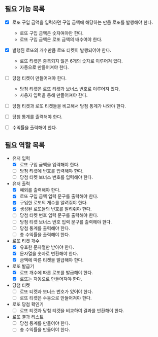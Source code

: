 ## 필요 기능 목록

-[x] 로또 구입 금액을 입력하면 구입 금액에 해당하는 만큼 로또를 발행해야 한다.
    - 로또 구입 금액은 숫자여야만 한다.
    - 로또 구입 금액은 로또 금액의 배수여야 한다.

-[x] 발행된 로또의 개수만큼 로또 티켓이 발행되어야 한다.
    - 로또 티켓은 중복되지 않은 6개의 숫자로 이루어져 있다.
    - 자동으로 만들어져야 한다.

-[ ] 당첨 티켓이 만들어져야 한다.
    - 당첨 티켓은 로또 티켓과 보너스 번호로 이루어져 있다.
    - 사용자 입력을 통해 만들어져야 한다.

-[ ] 당첨 티켓과 로또 티켓들을 비교해서 당첨 통계가 나와야 한다.

-[ ] 당첨 통계를 출력해야 한다.

-[ ] 수익률을 출력해야 한다.

## 필요 역할 목록

- 유저 입력
    -[x] 로또 구입 금액을 입력해야 한다.
    -[ ] 당첨 티켓에 번호를 입력해야 한다.
    -[ ] 당첨 티켓 보너스 번호를 입력해야 한다.

- 유저 출력
    -[x] 예외를 출력해야 한다.
    -[x] 로또 구입 금액 입력 문구를 출력해야 한다.
    -[x] 구입한 로또의 개수를 알려줘야 한다.
    -[x] 생성된 로또들의 번호를 알려줘야 한다.
    -[ ] 당첨 티켓 번호 입력 문구를 출력해야 한다.
    -[ ] 당첨 티켓 보너스 번호 입력 문구를 출력해야 한다.
    -[ ] 당첨 통계를 출력해야 한다.
    -[ ] 총 수익률을 출력해야 한다.

- 로또 티켓 개수
    -[x] 유효한 문자열만 받아야 한다.
    -[x] 문자열을 숫자로 변환해야 한다.
    -[x] 금액에 따른 티켓을 발급해야 한다.

- 로또 발급기
    -[x] 로또 개수에 따른 로또를 발급해야 한다.
    -[x] 로또는 자동으로 만들어져야 한다.

- 당첨 티켓
    -[ ] 로또 티켓과 보너스 번호가 있어야 한다.
    -[ ] 로또 티켓은 수동으로 만들어져야 한다.

- 로또 당첨 확인기
    -[ ] 로또 티켓과 당첨 티켓을 비교하여 결과를 반환해야 한다.

- 로또 결과 리스트
    -[ ] 당첨 통계를 만들어야 한다.
    -[ ] 총 수익률을 만들어야 한다.
